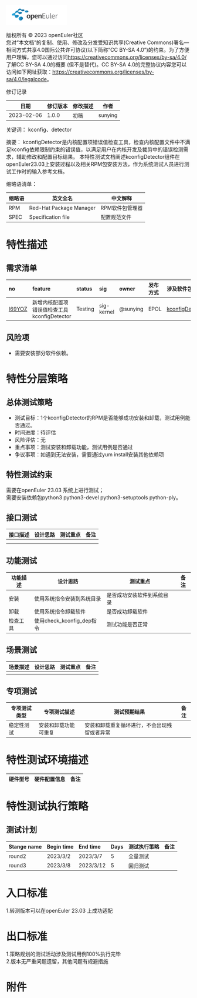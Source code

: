 ![openEuler ico](../../images/openEuler.png)

版权所有 © 2023 openEuler社区  
您对“本文档”的复制、使用、修改及分发受知识共享(Creative Commons)署名—相同方式共享4.0国际公共许可协议(以下简称“CC BY-SA
4.0”)的约束。为了方便用户理解，您可以通过访问<https://creativecommons.org/licenses/by-sa/4.0/>了解CC BY-SA 4.0的概要 (但不是替代)。CC BY-SA
4.0的完整协议内容您可以访问如下网址获取：<https://creativecommons.org/licenses/by-sa/4.0/legalcode>。

 修订记录

| 日期 | 修订版本     | 修改描述  | 作者 |
| ---- | ----------- | -------- | ---- |
| 2023-02-06 |  1.0.0    |  初稿     | sunying |

关键词： kconfig、detector

 
摘要：
kconfigDetector是内核配置项错误值检查工具，检查内核配置文件中不满足kconfig依赖限制约束的错误值，以满足用户在内核开发及裁剪中的错误检测需求，辅助修改和配置目标结果。
本特性测试文档阐述kconfigDetector组件在openEuler23.03上安装过程以及相关RPM包安装方法，作为系统测试人员进行测试工作时的输入参考文档。


缩略语清单：

| 缩略语 | 英文全名 | 中文解释 |
| ------ | -------- | -------- |
|   RPM     |Red-Hat Package Manager|RPM软件包管理器          |
|SPEC|Specification file|配置规范文件|


# 特性描述
<!-- 主要介绍特性实现的背景、功能以及作用 -->

## 需求清单
|no|feature|status|sig|owner|发布方式|涉及软件包列表|
|:----|:---|:---|:--|:----|:----|:----|
|[I69YOZ](https://gitee.com/openeuler/release-management/issues/I69YOZ)| 	新增内核配置项错误值检查工具kconfigDetector   | Testing   |sig-kernel   | @sunying    | EPOL    | [kconfigDetector](https://gitee.com/src-openeuler/kconfigDetector)    |

## 风险项
<!-- 主要描述特性已知风险项 -->
- 需要安装部分软件依赖。

# 特性分层策略
## 总体测试策略
<!-- 主要描述特性的整体测试策略，主要开展哪些测试(接口/功能/场景/专项) -->
- 测试目标：1个kconfigDetector的RPM是否能够成功安装和卸载，测试用例能否通过。
- 时间进度：待评估
- 风险评估：无
- 重点事项：测试安装和卸载功能，测试用例是否通过
- 争议事项：如遇到无法安装，需要通过yum install安装其他依赖项


## 特性测试约束
<!-- 主要描述特性测试的约束条件 -->

需要在openEuler 23.03 系统上进行测试；  
需要安装依赖包python3 python3-devel python3-setuptools python-ply。

## 接口测试
<!-- 主要描述接口级测试策略及测试设计思路 -->
| 接口描述 | 设计思路 | 测试重点 | 备注 |
| ------- | ------- | ------- | ---- |
|         |         |         |      |
|         |         |         |      |

## 功能测试
<!-- 主要描述特性提供的功能的测试策略及测试思路 -->
| 功能描述 | 设计思路 | 测试重点 | 备注 |
| ------- | ------- | ------- | ---- |
|   安装   |使用系统指令安装到系统目录|是否成功安装软件到系统目录|      |
|   卸载   |使用系统指令卸载软件|是否成功卸载软件         |      |
|   检查工具|使用check_kconfig_dep指令| 测试功能是否正常|        |

## 场景测试
<!-- 主要描述对特性使用的主要场景的测试策略及测试思路 -->
| 场景描述 | 设计思路 | 测试重点 | 备注 |
| ------- | ------- | ------- | ---- |
|  |  |  |  |

## 专项测试
<!-- 主要描述其他专项测试,如安全测试 稳定性测试 性能测试 兼容性测试等 -->
| 专项测试类型 | 专项测试描述 | 测试预期结果 | 备注 |
| ----------- | ----------- | ----------- | ---- |
|    稳定性测试         |安装和卸载功能可重复             | 安装和卸载重复循环进行，不会出现残留或者异常  |      |

# 特性测试环境描述
<!-- 主要描述执行测试的硬件信息 -->
| 硬件型号 | 硬件配置信息 | 备注 |
| -------- | ------------ | ---- |

# 特性测试执行策略

## 测试计划
<!-- 测试执行策略主要描述该轮次执行的分层策略中的测试项 -->
| Stange name   | Begin time | End time   | Days | 测试执行策略                   | 备注   |
| :------------ | :--------- | :--------- | ---- | ----------------------------- | ------ |
|     round2          |  2023/3/2          |2023/3/7            | 5     | 全量测试                               |        |
|     round3           |   2023/3/8         |  2023/3/12          |5      |   回归测试                            |        |


# 入口标准  
1.转测版本可以在openEuler 23.03 上成功适配

# 出口标准  
1.策略规划的测试活动涉及测试用例100%执行完毕  
2.版本无严重问题遗留，其他问题有规避措施

# 附件
